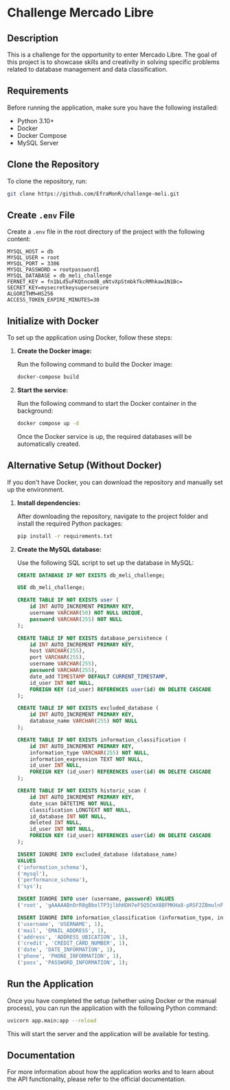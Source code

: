 
# Challenge Mercado Libre

## Description

This is a challenge for the opportunity to enter Mercado Libre. The goal of this project is to showcase skills and creativity in solving specific problems related to database management and data classification.

## Requirements

Before running the application, make sure you have the following installed:

- Python 3.10+
- Docker
- Docker Compose
- MySQL Server

## Clone the Repository

To clone the repository, run:

```bash
git clone https://github.com/EfraMonR/challenge-meli.git
```
## Create `.env` File

Create a `.env` file in the root directory of the project with the following content:

```plaintext
MYSQL_HOST = db
MYSQL_USER = root
MYSQL_PORT = 3306
MYSQL_PASSWORD = rootpassword1
MYSQL_DATABASE = db_meli_challenge
FERNET_KEY = fn1bLd5uFKQtncmdB_oNtvXpStmbkfkcRMhkaw1N1Bc=
SECRET_KEY=mysecretkeysupersecure
ALGORITHM=HS256
ACCESS_TOKEN_EXPIRE_MINUTES=30
```

## Initialize with Docker

To set up the application using Docker, follow these steps:

1. **Create the Docker image:**

   Run the following command to build the Docker image:

   ```bash
   docker-compose build
   ```

2. **Start the service:**

   Run the following command to start the Docker container in the background:

   ```bash
   docker compose up -d
   ```

   Once the Docker service is up, the required databases will be automatically created.

## Alternative Setup (Without Docker)

If you don't have Docker, you can download the repository and manually set up the environment.

1. **Install dependencies:**

   After downloading the repository, navigate to the project folder and install the required Python packages:

   ```bash
   pip install -r requirements.txt
   ```

2. **Create the MySQL database:**

   Use the following SQL script to set up the database in MySQL:

   ```sql
   CREATE DATABASE IF NOT EXISTS db_meli_challenge;

   USE db_meli_challenge;

   CREATE TABLE IF NOT EXISTS user (
       id INT AUTO_INCREMENT PRIMARY KEY,
       username VARCHAR(50) NOT NULL UNIQUE,
       password VARCHAR(255) NOT NULL
   );

   CREATE TABLE IF NOT EXISTS database_persistence (
       id INT AUTO_INCREMENT PRIMARY KEY,
       host VARCHAR(255),
       port VARCHAR(255),
       username VARCHAR(255),
       password VARCHAR(255),
       date_add TIMESTAMP DEFAULT CURRENT_TIMESTAMP,
       id_user INT NOT NULL,
       FOREIGN KEY (id_user) REFERENCES user(id) ON DELETE CASCADE
   );

   CREATE TABLE IF NOT EXISTS excluded_database (
       id INT AUTO_INCREMENT PRIMARY KEY,
       database_name VARCHAR(255) NOT NULL
   );

   CREATE TABLE IF NOT EXISTS information_classification (
       id INT AUTO_INCREMENT PRIMARY KEY,
       information_type VARCHAR(255) NOT NULL,
       information_expression TEXT NOT NULL,
       id_user INT NULL,
       FOREIGN KEY (id_user) REFERENCES user(id) ON DELETE CASCADE
   );

   CREATE TABLE IF NOT EXISTS historic_scan (
       id INT AUTO_INCREMENT PRIMARY KEY,
       date_scan DATETIME NOT NULL,
       classification LONGTEXT NOT NULL,
       id_database INT NOT NULL,
       deleted INT NULL,
       id_user INT NOT NULL,
       FOREIGN KEY (id_user) REFERENCES user(id) ON DELETE CASCADE
   );

   INSERT IGNORE INTO excluded_database (database_name)
   VALUES 
   ('information_schema'),
   ('mysql'),
   ('performance_schema'),
   ('sys');

   INSERT IGNORE INTO user (username, password) VALUES 
   ('root', 'gAAAAABnOrR8gBbolTP3jlbhHDH7eF5Q5CmX8BFMKHa8-pRSF2ZBmulnFiwdcFwxVIWTa1s5NszD7SUsF_8P1_U7VzLnF5R_Ew==');

   INSERT IGNORE INTO information_classification (information_type, information_expression, id_user) VALUES
   ('username', 'USERNAME', 1),
   ('mail', 'EMAIL_ADDRESS', 1),
   ('address', 'ADDRESS_UBICATION', 1),
   ('credit', 'CREDIT_CARD_NUMBER', 1),
   ('date', 'DATE_INFORMATION', 1),
   ('phone', 'PHONE_INFORMATION', 1),
   ('pass', 'PASSWORD_INFORMATION', 1);
   ```

## Run the Application

Once you have completed the setup (whether using Docker or the manual process), you can run the application with the following Python command:

```bash
uvicorn app.main:app --reload
```

This will start the server and the application will be available for testing.

## Documentation

For more information about how the application works and to learn about the API functionality, please refer to the official documentation.
